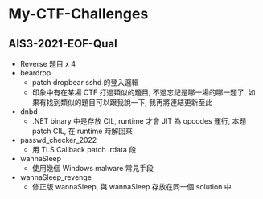 # My-CTF-Challenges

## AIS3-2021-EOF-Qual
* Reverse 題目 x 4
* beardrop
    * patch dropbear sshd 的登入邏輯
    * 印象中有在某場 CTF 打過類似的題目, 不過忘記是哪一場的哪一題了, 如果有找到類似的題目可以跟我說一下, 我再將連結更新至此
* dnbd
    * .NET binary 中是存放 CIL, runtime 才會 JIT 為 opcodes 運行, 本題 patch CIL, 在 runtime 時解回來
* passwd_checker_2022
    * 用 TLS Callback patch .rdata 段
* wannaSleep
    * 使用幾個 Windows malware 常見手段
* wannaSleep_revenge
    * 修正版 wannaSleep, 與 wannaSleep 存放在同一個 solution 中
